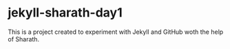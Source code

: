 # jekyll-sharath-day1

This is a project created to experiment with Jekyll and GitHub woth the help of Sharath.
